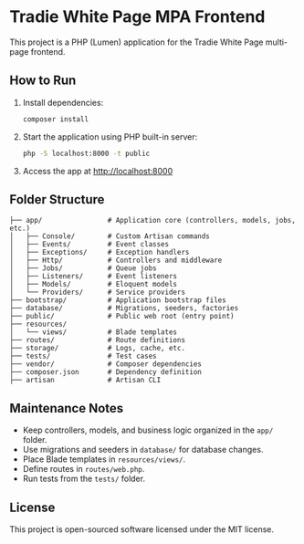 
# Tradie White Page MPA Frontend

This project is a PHP (Lumen) application for the Tradie White Page multi-page frontend.

## How to Run

1. Install dependencies:
	```bash
	composer install
	```

2. Start the application using PHP built-in server:
	```bash
	php -S localhost:8000 -t public
	```

3. Access the app at [http://localhost:8000](http://localhost:8000)

## Folder Structure

```
├── app/                # Application core (controllers, models, jobs, etc.)
│   ├── Console/        # Custom Artisan commands
│   ├── Events/         # Event classes
│   ├── Exceptions/     # Exception handlers
│   ├── Http/           # Controllers and middleware
│   ├── Jobs/           # Queue jobs
│   ├── Listeners/      # Event listeners
│   ├── Models/         # Eloquent models
│   └── Providers/      # Service providers
├── bootstrap/          # Application bootstrap files
├── database/           # Migrations, seeders, factories
├── public/             # Public web root (entry point)
├── resources/
│   └── views/          # Blade templates
├── routes/             # Route definitions
├── storage/            # Logs, cache, etc.
├── tests/              # Test cases
├── vendor/             # Composer dependencies
├── composer.json       # Dependency definition
├── artisan             # Artisan CLI
```

## Maintenance Notes

- Keep controllers, models, and business logic organized in the `app/` folder.
- Use migrations and seeders in `database/` for database changes.
- Place Blade templates in `resources/views/`.
- Define routes in `routes/web.php`.
- Run tests from the `tests/` folder.

## License

This project is open-sourced software licensed under the MIT license.
